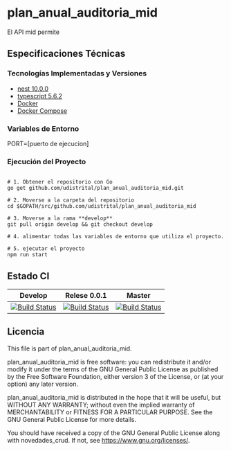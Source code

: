 # plan_anual_auditoria_mid
El API mid permite 

## Especificaciones Técnicas

### Tecnologías Implementadas y Versiones
* [nest 10.0.0]()
* [typescript 5.6.2]()
* [Docker](https://docs.docker.com/engine/install/ubuntu/)
* [Docker Compose](https://docs.docker.com/compose/)

### Variables de Entorno

PORT=[puerto de ejecucion]

### Ejecución del Proyecto
```shel

# 1. Obtener el repositorio con Go
go get github.com/udistrital/plan_anual_auditoria_mid.git

# 2. Moverse a la carpeta del repositorio
cd $GOPATH/src/github.com/udistrital/plan_anual_auditoria_mid

# 3. Moverse a la rama **develop**
git pull origin develop && git checkout develop

# 4. alimentar todas las variables de entorno que utiliza el proyecto.

# 5. ejecutar el proyecto
npm run start 
```
## Estado CI

| Develop | Relese 0.0.1 | Master |
| -- | -- | -- |
| [![Build Status](https://hubci.portaloas.udistrital.edu.co/api/badges/udistrital/plan_anual_auditoria_mid/status.svg?ref=refs/heads/develop)](https://hubci.portaloas.udistrital.edu.co/udistrital/plan_anual_auditoria_mid/) | [![Build Status](https://hubci.portaloas.udistrital.edu.co/api/badges/udistrital/plan_anual_auditoria_mid/status.svg?ref=refs/heads/release/0.0.1)](https://hubci.portaloas.udistrital.edu.co/udistrital/plan_anual_auditoria_mid/) | [![Build Status](https://hubci.portaloas.udistrital.edu.co/api/badges/udistrital/plan_anual_auditoria_mid/status.svg)](https://hubci.portaloas.udistrital.edu.co/udistrital/plan_anual_auditoria_mid/) |



## Licencia

This file is part of plan_anual_auditoria_mid.

plan_anual_auditoria_mid is free software: you can redistribute it and/or modify it under the terms of the GNU General Public License as published by the Free Software Foundation, either version 3 of the License, or (at your option) any later version.

plan_anual_auditoria_mid is distributed in the hope that it will be useful, but WITHOUT ANY WARRANTY; without even the implied warranty of MERCHANTABILITY or FITNESS FOR A PARTICULAR PURPOSE. See the GNU General Public License for more details.

You should have received a copy of the GNU General Public License along with novedades_crud. If not, see https://www.gnu.org/licenses/.